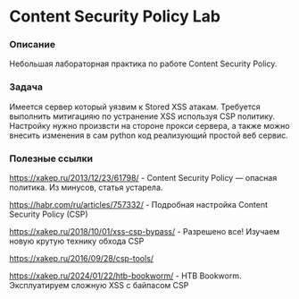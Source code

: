 # Content Security Policy Lab

### Описание

Небольшая лабораторная практика по работе Content Security Policy.

### Задача

Имеется сервер который уязвим к Stored XSS атакам. Требуется выполнить митигацияю по устранение XSS используя CSP политику. Настройку нужно произвсти на стороне прокси сервера, а также можно внесить изменения в сам python код реализующий простой веб сервис.


### Полезные ссылки

https://xakep.ru/2013/12/23/61798/ - Content Security Policy — опасная политика. Из минусов, статья устарела.

https://habr.com/ru/articles/757332/ - Подробная настройка Content Security Policy (CSP)

https://xakep.ru/2018/10/01/xss-csp-bypass/ - Разрешено все! Изучаем новую крутую технику обхода CSP

https://xakep.ru/2016/09/28/csp-tools/

https://xakep.ru/2024/01/22/htb-bookworm/ - HTB Bookworm. Эксплуатируем сложную XSS с байпасом CSP




